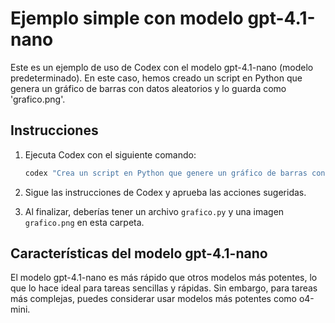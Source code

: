 # Ejemplo simple con modelo gpt-4.1-nano

Este es un ejemplo de uso de Codex con el modelo gpt-4.1-nano (modelo predeterminado). En este caso, hemos creado un script en Python que genera un gráfico de barras con datos aleatorios y lo guarda como 'grafico.png'.

## Instrucciones

1. Ejecuta Codex con el siguiente comando:
   ```bash
   codex "Crea un script en Python que genere un gráfico de barras con datos aleatorios y lo guarde como 'grafico.png'"
   ```

2. Sigue las instrucciones de Codex y aprueba las acciones sugeridas.

3. Al finalizar, deberías tener un archivo `grafico.py` y una imagen `grafico.png` en esta carpeta.

## Características del modelo gpt-4.1-nano

El modelo gpt-4.1-nano es más rápido que otros modelos más potentes, lo que lo hace ideal para tareas sencillas y rápidas. Sin embargo, para tareas más complejas, puedes considerar usar modelos más potentes como o4-mini.
